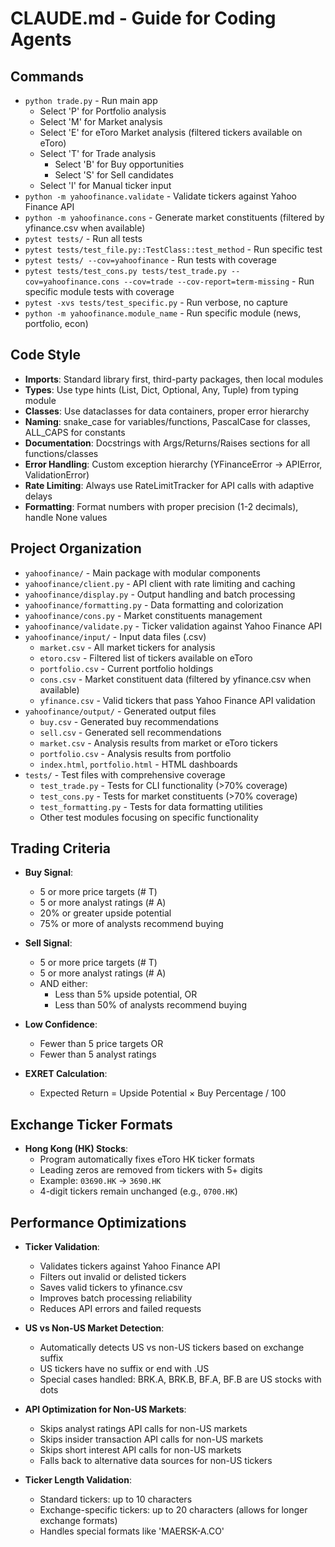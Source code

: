 # CLAUDE.md - Guide for Coding Agents

## Commands
- `python trade.py` - Run main app
  - Select 'P' for Portfolio analysis
  - Select 'M' for Market analysis
  - Select 'E' for eToro Market analysis (filtered tickers available on eToro)
  - Select 'T' for Trade analysis
    - Select 'B' for Buy opportunities
    - Select 'S' for Sell candidates
  - Select 'I' for Manual ticker input
- `python -m yahoofinance.validate` - Validate tickers against Yahoo Finance API
- `python -m yahoofinance.cons` - Generate market constituents (filtered by yfinance.csv when available)
- `pytest tests/` - Run all tests
- `pytest tests/test_file.py::TestClass::test_method` - Run specific test
- `pytest tests/ --cov=yahoofinance` - Run tests with coverage
- `pytest tests/test_cons.py tests/test_trade.py --cov=yahoofinance.cons --cov=trade --cov-report=term-missing` - Run specific module tests with coverage
- `pytest -xvs tests/test_specific.py` - Run verbose, no capture
- `python -m yahoofinance.module_name` - Run specific module (news, portfolio, econ)

## Code Style
- **Imports**: Standard library first, third-party packages, then local modules
- **Types**: Use type hints (List, Dict, Optional, Any, Tuple) from typing module
- **Classes**: Use dataclasses for data containers, proper error hierarchy
- **Naming**: snake_case for variables/functions, PascalCase for classes, ALL_CAPS for constants
- **Documentation**: Docstrings with Args/Returns/Raises sections for all functions/classes
- **Error Handling**: Custom exception hierarchy (YFinanceError → APIError, ValidationError)
- **Rate Limiting**: Always use RateLimitTracker for API calls with adaptive delays
- **Formatting**: Format numbers with proper precision (1-2 decimals), handle None values

## Project Organization
- `yahoofinance/` - Main package with modular components
- `yahoofinance/client.py` - API client with rate limiting and caching
- `yahoofinance/display.py` - Output handling and batch processing
- `yahoofinance/formatting.py` - Data formatting and colorization
- `yahoofinance/cons.py` - Market constituents management
- `yahoofinance/validate.py` - Ticker validation against Yahoo Finance API
- `yahoofinance/input/` - Input data files (.csv)
  - `market.csv` - All market tickers for analysis
  - `etoro.csv` - Filtered list of tickers available on eToro
  - `portfolio.csv` - Current portfolio holdings
  - `cons.csv` - Market constituent data (filtered by yfinance.csv when available)
  - `yfinance.csv` - Valid tickers that pass Yahoo Finance API validation
- `yahoofinance/output/` - Generated output files
  - `buy.csv` - Generated buy recommendations
  - `sell.csv` - Generated sell recommendations
  - `market.csv` - Analysis results from market or eToro tickers
  - `portfolio.csv` - Analysis results from portfolio
  - `index.html`, `portfolio.html` - HTML dashboards
- `tests/` - Test files with comprehensive coverage
  - `test_trade.py` - Tests for CLI functionality (>70% coverage)
  - `test_cons.py` - Tests for market constituents (>70% coverage)
  - `test_formatting.py` - Tests for data formatting utilities
  - Other test modules focusing on specific functionality

## Trading Criteria
- **Buy Signal**:
  - 5 or more price targets (# T)
  - 5 or more analyst ratings (# A)
  - 20% or greater upside potential
  - 75% or more of analysts recommend buying
  
- **Sell Signal**:
  - 5 or more price targets (# T)
  - 5 or more analyst ratings (# A)
  - AND either:
    - Less than 5% upside potential, OR
    - Less than 50% of analysts recommend buying

- **Low Confidence**:
  - Fewer than 5 price targets OR
  - Fewer than 5 analyst ratings
  
- **EXRET Calculation**:
  - Expected Return = Upside Potential × Buy Percentage / 100

## Exchange Ticker Formats
- **Hong Kong (HK) Stocks**:
  - Program automatically fixes eToro HK ticker formats
  - Leading zeros are removed from tickers with 5+ digits
  - Example: `03690.HK` → `3690.HK`
  - 4-digit tickers remain unchanged (e.g., `0700.HK`)

## Performance Optimizations
- **Ticker Validation**:
  - Validates tickers against Yahoo Finance API
  - Filters out invalid or delisted tickers 
  - Saves valid tickers to yfinance.csv
  - Improves batch processing reliability
  - Reduces API errors and failed requests

- **US vs Non-US Market Detection**:
  - Automatically detects US vs non-US tickers based on exchange suffix
  - US tickers have no suffix or end with .US
  - Special cases handled: BRK.A, BRK.B, BF.A, BF.B are US stocks with dots
  
- **API Optimization for Non-US Markets**:
  - Skips analyst ratings API calls for non-US markets
  - Skips insider transaction API calls for non-US markets
  - Skips short interest API calls for non-US markets
  - Falls back to alternative data sources for non-US tickers
  
- **Ticker Length Validation**:
  - Standard tickers: up to 10 characters
  - Exchange-specific tickers: up to 20 characters (allows for longer exchange formats)
  - Handles special formats like 'MAERSK-A.CO'